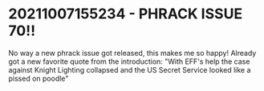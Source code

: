 # 20211007155234 - PHRACK ISSUE 70!!

No way a new phrack issue got released, this makes me so happy! Already got
a new favorite quote from the introduction: "With EFF's help the case against Knight 
Lighting collapsed and the US Secret Service looked like a pissed on poodle"
